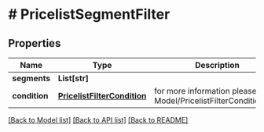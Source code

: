# # PricelistSegmentFilter


## Properties 


Name | Type | Description | Notes
------------ | ------------- | ------------- | -------------
**segments**| **List[str]** |   | [optional]
**condition**| [**PricelistFilterCondition**](PricelistFilterCondition.md) |  for more information please, see Model/PricelistFilterCondition.php  | [optional] [default to PricelistFilterCondition.IN]


[[Back to Model list]](../../README.md#models) [[Back to API list]](../../README.md#endpoints) [[Back to README]](../../README.md)

